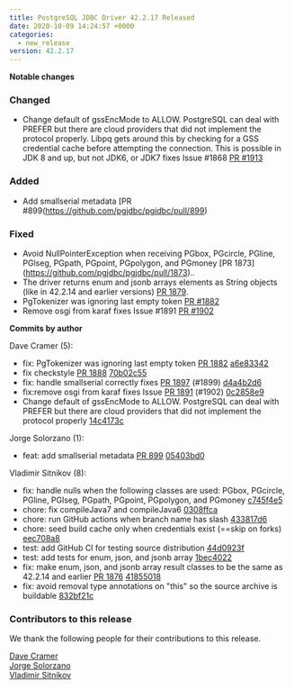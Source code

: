 ```yaml
---
title: PostgreSQL JDBC Driver 42.2.17 Released
date: 2020-10-09 14:24:57 +0000
categories:
  - new_release
version: 42.2.17
---
```

**Notable changes**


### Changed
- Change default of gssEncMode to ALLOW. PostgreSQL can deal with PREFER but there are cloud providers that did not implement the protocol properly. Libpq gets around this by checking for a GSS credential cache before attempting the connection. This is possible in JDK 8 and up, but not JDK6, or JDK7 fixes Issue #1868 [PR #1913](https://github.com/pgjdbc/pgjdbc/pull/1913)

### Added
- Add smallserial metadata [PR #899(https://github.com/pgjdbc/pgjdbc/pull/899)

### Fixed
- Avoid NullPointerException when receiving PGbox, PGcircle, PGline, PGlseg, PGpath, PGpoint, PGpolygon, and PGmoney [PR 1873] (https://github.com/pgjdbc/pgjdbc/pull/1873)..
- The driver returns enum and jsonb arrays elements as String objects (like in 42.2.14 and earlier versions) [PR 1879](https://github.com/pgjdbc/pgjdbc/pull/1879). 
- PgTokenizer was ignoring last empty token [PR #1882](https://github.com/pgjdbc/pgjdbc/pull/1882)
- Remove osgi from karaf fixes Issue #1891 [PR #1902](https://github.com/pgjdbc/pgjdbc/pull/1902)


<!--more-->

**Commits by author**

Dave Cramer (5):

* fix: PgTokenizer was ignoring last empty token [PR 1882](https://github.com/pgjdbc/pgjdbc/pull/1882) [a6e83342](https://github.com/pgjdbc/pgjdbc/commit/a6e833429303acf330b9ff512df55e1c3c158ee2)
* fix checkstyle [PR 1888](https://github.com/pgjdbc/pgjdbc/pull/1888) [70b02c55](https://github.com/pgjdbc/pgjdbc/commit/70b02c55233bec6ea87286b4fb80ac60a0ebd76f)
* fix: handle smallserial correctly fixes [PR 1897](https://github.com/pgjdbc/pgjdbc/pull/1897) (#1899) [d4a4b2d6](https://github.com/pgjdbc/pgjdbc/commit/d4a4b2d643547e89fc349847d8d0c098108270ab)
* fix:remove osgi from karaf fixes Issue [PR 1891](https://github.com/pgjdbc/pgjdbc/pull/1891) (#1902) [0c2858e9](https://github.com/pgjdbc/pgjdbc/commit/0c2858e9cabb1209c2b30cf03c07a30b8051cf4c)
* Change default of gssEncMode to ALLOW. PostgreSQL can deal with PREFER but there are cloud providers that did not implement the protocol properly [14c4173c](https://github.com/pgjdbc/pgjdbc/commit/14c4173ca6719a8dea8539621583d785bbd8f632)

Jorge Solorzano (1):

* feat: add smallserial metadata [PR 899](https://github.com/pgjdbc/pgjdbc/pull/899) [05403bd0](https://github.com/pgjdbc/pgjdbc/commit/05403bd02ed40e4f029f19800b32af9f96637e34)

Vladimir Sitnikov (8):

* fix: handle nulls when the following classes are used: PGbox, PGcircle, PGline, PGlseg, PGpath, PGpoint, PGpolygon, and PGmoney [c745f4e5](https://github.com/pgjdbc/pgjdbc/commit/c745f4e549b119b8332ef48bbc8b8525ccba0f21)
* chore: fix compileJava7 and compileJava6 [0308ffca](https://github.com/pgjdbc/pgjdbc/commit/0308ffcafa49271d1dabd001404b955c5e8bbe28)
* chore: run GitHub actions when branch name has slash [433817d6](https://github.com/pgjdbc/pgjdbc/commit/433817d606c42e897ee4b37baf7b50eda5ab3356)
* chore: seed build cache only when credentials exist (==skip on forks) [eec708a8](https://github.com/pgjdbc/pgjdbc/commit/eec708a80ad17f5a17bba5cdbcdcb640b094a965)
* test: add GitHub CI for testing source distribution [44d0923f](https://github.com/pgjdbc/pgjdbc/commit/44d0923fa85e159ac937277767b4dfe2a67df28c)
* test: add tests for enum, json, and jsonb array [1bec4022](https://github.com/pgjdbc/pgjdbc/commit/1bec402208eef17fd81f5dd7cca1d1a36e1466da)
* fix: make enum, json, and jsonb array result classes to be the same as 42.2.14 and earlier [PR 1876](https://github.com/pgjdbc/pgjdbc/pull/1876) [41855018](https://github.com/pgjdbc/pgjdbc/commit/41855018a0371ea6c36d1c88e3a33402f44f53eb)
* fix: avoid removal type annotations on "this" so the source archive is buildable [832bf21c](https://github.com/pgjdbc/pgjdbc/commit/832bf21c3ac37691dc71f6ee6bc1e3da34c7d746)

<a name="contributors_{{ page.version }}"></a>
### Contributors to this release

We thank the following people for their contributions to this release.

[Dave Cramer](davec@postgresintl.com)  
[Jorge Solorzano](https://github.com/jorsol)  
[Vladimir Sitnikov](https://github.com/vlsi)  
